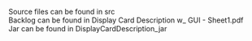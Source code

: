 Source files can be found in src  
Backlog can be found in Display Card Description w_ GUI - Sheet1.pdf  
Jar can be found in DisplayCardDescription_jar